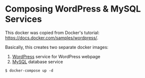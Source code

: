 # Composing WordPress & MySQL Services


This docker was copied from Docker's tutorial: https://docs.docker.com/samples/wordpress/.

Basically, this creates two separate docker images:

1. [WordPress](https://wordpress.org/) service for WordPress webpage
2. [MySQL](https://www.mysql.com/) database service


```
$ docker-compose up -d
```
